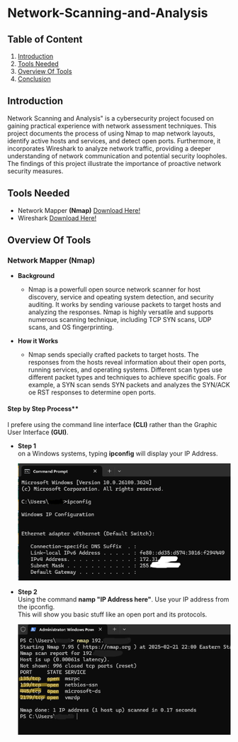 # Network-Scanning-and-Analysis

## Table of Content
1. [Introduction](#introduction)
2. [Tools Needed](#tools-needed)
3. [Overview Of Tools](#overview-of-tools)
4. [Conclusion](#conclusion)



## Introduction

Network Scanning and Analysis" is a cybersecurity project focused on gaining practical experience with network assessment techniques. 
This project documents the process of using Nmap to map network layouts, identify active hosts and services, and detect open ports. 
Furthermore, it incorporates Wireshark to analyze network traffic, providing a deeper understanding of network communication and potential security loopholes. 
The findings of this project illustrate the importance of proactive network security measures.



## Tools Needed

- Network Mapper **(Nmap)**
  [Download Here!](https://nmap.org/download.html)
- Wireshark
  [Download Here!](https://www.wireshark.org/download.html)



## Overview Of Tools

### Network Mapper (Nmap)
- **Background**
    - Nmap is a powerfull open source network scanner for host discovery, service and opeating system detection, and security auditing. It works by sending
      variouse packets to target hosts and analyzing the responses. Nmap is highly versatile and supports numerous scanning technique, including
      TCP SYN scans, UDP scans, and OS fingerprinting.

- **How it Works**
    - Nmap sends specially crafted packets to target hosts. The responses from the hosts reveal information about their open ports, running services, and operating systems.
      Different scan types use different packet types and techniques to achieve specific goals. For example, a SYN scan sends SYN packets and analyzes the SYN/ACK oe RST
      responses to determine open ports.

#### Step by Step Process**
I prefere using the command line interface **(CLI)** rather than the Graphic User Interface **(GUI)**.
- **Step 1**<br />
   on a Windows systems, typing **ipconfig** will display your IP Address.<br />
   
   ![ipconfig](1.png)

- **Step 2**<br />
Using the command **namp "IP Address here"**. Use your IP address from the ipconfig.<br />
This will show you basic stuff like an open port and its protocols.<br />

   ![nmap](image22.png)
    


